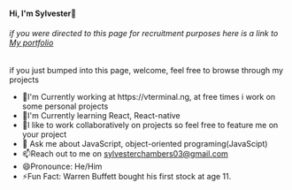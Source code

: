  <div>
        <h4>Hi, I'm Sylvester👋</h4>
        <h6>if you were directed to this page for recruitment purposes here is a link to <a href="http://www.sylvester-asoh.com.ng/" target="_blank" >My portfolio</a></h6>
        <p>if you just bumped into this page, welcome, feel free to browse through my projects  </p>
        <ul>
            <li>🔭I'm Currently working at https://vterminal.ng, at free times i work on some personal projects </li>
            <li>🌱I'm Currently learning React, React-native </li>
            <li>👯I like to work collaboratively on projects so feel free to feature me on your project</li>
            <li>💬 Ask me about JavaScript, object-oriented programing(JavaScipt)</li>
            <li>📫Reach out to me on <a href="sylvesterchambers03@gmail.com">sylvesterchambers03@gmail.com</a> </li>
            <li>😄Pronounce: He/Him</li>
            <li>⚡Fun Fact: Warren Buffett bought his first stock at age 11. </li>
        </ul>
    </div>
